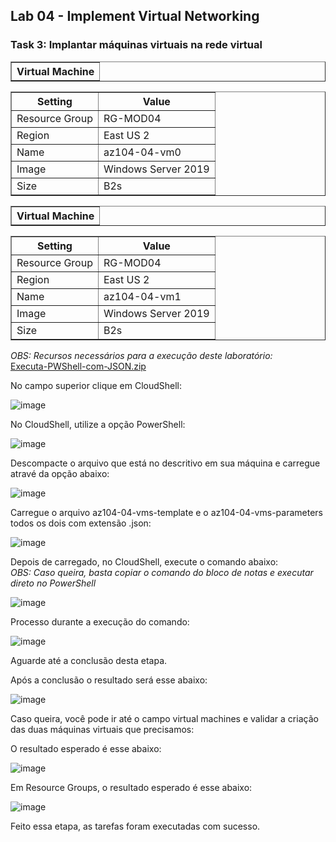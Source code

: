 <h2>Lab 04 - Implement Virtual Networking</h2>
 
<h3>Task 3: Implantar máquinas virtuais na rede virtual</h3>

<table border="1">    
  <tr>
    <th colspan="1">Virtual Machine</th> 
</table>

<table border="1">    
  <tr>
    <th colspan="1">Setting</th>  	              
    <th colspan="2">Value</th>
  </tr>
<td>Resource Group</td>
    <td>RG-MOD04</td>
  </tr>
  <tr>
    <td>Region </td>
    <td>East US 2</td>
  </tr>
  <tr>
    <td>Name</td>
    <td>az104-04-vm0</td>
  </tr>
  <tr>
    <td>Image</td>
    <td>Windows Server 2019</td>
  </tr>
   <tr>
    <td>Size</td>
    <td>B2s</td>
  </tr>
 </table> 
 
<table border="1">    
  <tr>
    <th colspan="1">Virtual Machine</th> 
</table>

<table border="1">    
  <tr>
    <th colspan="1">Setting</th>  	              
    <th colspan="2">Value</th>
  </tr>
<td>Resource Group</td>
    <td>RG-MOD04</td>
  </tr>
  <tr>
    <td>Region </td>
    <td>East US 2</td>
  </tr>
  <tr>
    <td>Name</td>
    <td>az104-04-vm1</td>
  </tr>
  <tr>
    <td>Image</td>
    <td>Windows Server 2019</td>
  </tr>
   <tr>
    <td>Size</td>
    <td>B2s</td>
  </tr>
 </table>
 
 <i>OBS: Recursos necessários para a execução deste laboratório: </i></br>
 [Executa-PWShell-com-JSON.zip](https://github.com/paulorock2505/Microsoft-Azure-Jobs/files/9586497/Executa-PWShell-com-JSON.zip)

 
 No campo superior clique em CloudShell: 

![image](https://user-images.githubusercontent.com/107069287/190706658-d628aa72-6108-4b54-9e4b-9c0b96ef1c63.png)

No CloudShell, utilize a opção PowerShell: 

![image](https://user-images.githubusercontent.com/107069287/190706886-375b4d71-0055-4fc2-bf3d-261b7fc90ccc.png)

Descompacte o arquivo que está no descritivo em sua máquina e carregue atravé da opção abaixo: 

![image](https://user-images.githubusercontent.com/107069287/190708962-88139799-6eb0-48ef-a294-8df950b4c52c.png)

Carregue o arquivo az104-04-vms-template e o az104-04-vms-parameters todos os dois com extensão .json: 

![image](https://user-images.githubusercontent.com/107069287/190709198-b5b94479-a1e2-4d8a-8c06-6c4eecd368c7.png)

Depois de carregado, no CloudShell, execute o comando abaixo: <br>
<i>OBS: Caso queira, basta copiar o comando do bloco de notas e executar direto no PowerShell</i>

![image](https://user-images.githubusercontent.com/107069287/190707903-989bcc58-9d2e-4c44-993f-e8ccdc1d51a1.png)

Processo durante a execução do comando: 

![image](https://user-images.githubusercontent.com/107069287/190709680-867366cb-7577-468a-beca-3a88a5730f30.png)

Aguarde até a conclusão desta etapa. 

Após a conclusão o resultado será esse abaixo: 

![image](https://user-images.githubusercontent.com/107069287/190710129-e2948946-ef66-46a9-9b10-9d46ea731c1e.png)


Caso queira, você pode ir até o campo virtual machines e validar a criação das duas máquinas virtuais que precisamos: 

O resultado esperado é esse abaixo: 

![image](https://user-images.githubusercontent.com/107069287/190710490-a2967754-9b25-40b9-b906-d3d7c0a7ff4c.png)

Em Resource Groups, o resultado esperado é esse abaixo: 

![image](https://user-images.githubusercontent.com/107069287/190710724-059896bb-fb20-404a-888d-fb0d1c1291aa.png)

Feito essa etapa, as tarefas foram executadas com sucesso. 






 
